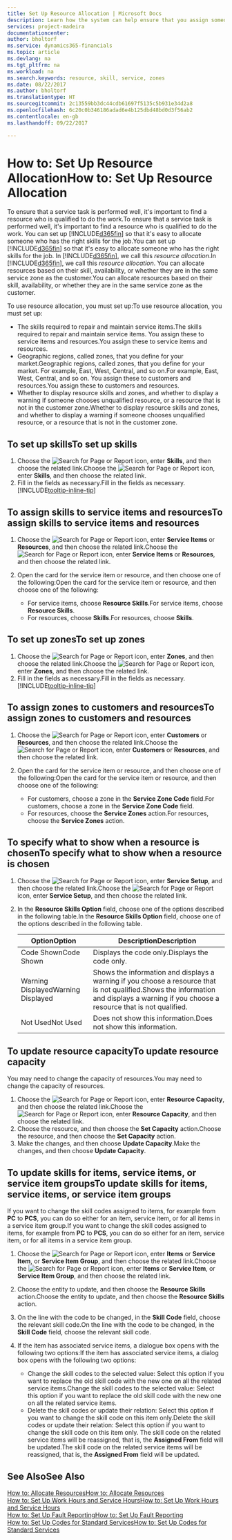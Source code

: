 ```yaml
---
title: Set Up Resource Allocation | Microsoft Docs
description: Learn how the system can help ensure that you assign someone who has the skills required to provide a service.
services: project-madeira
documentationcenter: 
author: bholtorf
ms.service: dynamics365-financials
ms.topic: article
ms.devlang: na
ms.tgt_pltfrm: na
ms.workload: na
ms.search.keywords: resource, skill, service, zones
ms.date: 08/22/2017
ms.author: bholtorf
ms.translationtype: HT
ms.sourcegitcommit: 2c13559bb3dc44cdb61697f5135c5b931e34d2a8
ms.openlocfilehash: 6c20c0b346186adad6e4b125dbd48bd0d3f56ab2
ms.contentlocale: en-gb
ms.lasthandoff: 09/22/2017

---
```


# <a name="how-to-set-up-resource-allocation"></a><span data-ttu-id="15d16-103">How to: Set Up Resource Allocation</span><span class="sxs-lookup"><span data-stu-id="15d16-103">How to: Set Up Resource Allocation</span></span>
<span data-ttu-id="15d16-104">To ensure that a service task is performed well, it's important to find a resource who is qualified to do the work.</span><span class="sxs-lookup"><span data-stu-id="15d16-104">To ensure that a service task is performed well, it's important to find a resource who is qualified to do the work.</span></span> <span data-ttu-id="15d16-105">You can set up [!INCLUDE[d365fin](includes/d365fin_md.md)] so that it's easy to allocate someone who has the right skills for the job.</span><span class="sxs-lookup"><span data-stu-id="15d16-105">You can set up [!INCLUDE[d365fin](includes/d365fin_md.md)] so that it's easy to allocate someone who has the right skills for the job.</span></span> <span data-ttu-id="15d16-106">In [!INCLUDE[d365fin](includes/d365fin_md.md)], we call this _resource allocation_.</span><span class="sxs-lookup"><span data-stu-id="15d16-106">In [!INCLUDE[d365fin](includes/d365fin_md.md)], we call this _resource allocation_.</span></span> <span data-ttu-id="15d16-107">You can allocate resources based on their skill, availability, or whether they are in the same service zone as the customer.</span><span class="sxs-lookup"><span data-stu-id="15d16-107">You can allocate resources based on their skill, availability, or whether they are in the same service zone as the customer.</span></span> 

<span data-ttu-id="15d16-108">To use resource allocation, you must set up:</span><span class="sxs-lookup"><span data-stu-id="15d16-108">To use resource allocation, you must set up:</span></span>  
  
* <span data-ttu-id="15d16-109">The skills required to repair and maintain service items.</span><span class="sxs-lookup"><span data-stu-id="15d16-109">The skills required to repair and maintain service items.</span></span> <span data-ttu-id="15d16-110">You assign these to service items and resources.</span><span class="sxs-lookup"><span data-stu-id="15d16-110">You assign these to service items and resources.</span></span>  
* <span data-ttu-id="15d16-111">Geographic regions, called zones, that you define for your market.</span><span class="sxs-lookup"><span data-stu-id="15d16-111">Geographic regions, called zones, that you define for your market.</span></span> <span data-ttu-id="15d16-112">For example, East, West, Central, and so on.</span><span class="sxs-lookup"><span data-stu-id="15d16-112">For example, East, West, Central, and so on.</span></span> <span data-ttu-id="15d16-113">You assign these to customers and resources.</span><span class="sxs-lookup"><span data-stu-id="15d16-113">You assign these to customers and resources.</span></span>  
* <span data-ttu-id="15d16-114">Whether to display resource skills and zones, and whether to display a warning if someone chooses unqualified resource, or a resource that is not in the customer zone.</span><span class="sxs-lookup"><span data-stu-id="15d16-114">Whether to display resource skills and zones, and whether to display a warning if someone chooses unqualified resource, or a resource that is not in the customer zone.</span></span>  

## <a name="to-set-up-skills"></a><span data-ttu-id="15d16-115">To set up skills</span><span class="sxs-lookup"><span data-stu-id="15d16-115">To set up skills</span></span>
1. <span data-ttu-id="15d16-116">Choose the ![Search for Page or Report](media/ui-search/search_small.png "Search for Page or Report icon") icon, enter **Skills**, and then choose the related link.</span><span class="sxs-lookup"><span data-stu-id="15d16-116">Choose the ![Search for Page or Report](media/ui-search/search_small.png "Search for Page or Report icon") icon, enter **Skills**, and then choose the related link.</span></span>  
2. <span data-ttu-id="15d16-117">Fill in the fields as necessary.</span><span class="sxs-lookup"><span data-stu-id="15d16-117">Fill in the fields as necessary.</span></span> [!INCLUDE[tooltip-inline-tip](includes/tooltip-inline-tip_md.md)]  

## <a name="to-assign-skills-to-service-items-and-resources"></a><span data-ttu-id="15d16-118">To assign skills to service items and resources</span><span class="sxs-lookup"><span data-stu-id="15d16-118">To assign skills to service items and resources</span></span>
1. <span data-ttu-id="15d16-119">Choose the ![Search for Page or Report](media/ui-search/search_small.png "Search for Page or Report icon") icon, enter **Service Items** or **Resources**, and then choose the related link.</span><span class="sxs-lookup"><span data-stu-id="15d16-119">Choose the ![Search for Page or Report](media/ui-search/search_small.png "Search for Page or Report icon") icon, enter **Service Items** or **Resources**, and then choose the related link.</span></span>  
2. <span data-ttu-id="15d16-120">Open the card for the service item or resource, and then choose one of the following:</span><span class="sxs-lookup"><span data-stu-id="15d16-120">Open the card for the service item or resource, and then choose one of the following:</span></span>  
  
    * <span data-ttu-id="15d16-121">For service items, choose **Resource Skills**.</span><span class="sxs-lookup"><span data-stu-id="15d16-121">For service items, choose **Resource Skills**.</span></span>  
    * <span data-ttu-id="15d16-122">For resources, choose **Skills**.</span><span class="sxs-lookup"><span data-stu-id="15d16-122">For resources, choose **Skills**.</span></span>  

## <a name="to-set-up-zones"></a><span data-ttu-id="15d16-123">To set up zones</span><span class="sxs-lookup"><span data-stu-id="15d16-123">To set up zones</span></span>
1. <span data-ttu-id="15d16-124">Choose the ![Search for Page or Report](media/ui-search/search_small.png "Search for Page or Report icon") icon, enter **Zones**, and then choose the related link.</span><span class="sxs-lookup"><span data-stu-id="15d16-124">Choose the ![Search for Page or Report](media/ui-search/search_small.png "Search for Page or Report icon") icon, enter **Zones**, and then choose the related link.</span></span>  
2. <span data-ttu-id="15d16-125">Fill in the fields as necessary.</span><span class="sxs-lookup"><span data-stu-id="15d16-125">Fill in the fields as necessary.</span></span> [!INCLUDE[tooltip-inline-tip](includes/tooltip-inline-tip_md.md)]  

## <a name="to-assign-zones-to-customers-and-resources"></a><span data-ttu-id="15d16-126">To assign zones to customers and resources</span><span class="sxs-lookup"><span data-stu-id="15d16-126">To assign zones to customers and resources</span></span> 
1. <span data-ttu-id="15d16-127">Choose the ![Search for Page or Report](media/ui-search/search_small.png "Search for Page or Report icon") icon, enter **Customers** or **Resources**, and then choose the related link.</span><span class="sxs-lookup"><span data-stu-id="15d16-127">Choose the ![Search for Page or Report](media/ui-search/search_small.png "Search for Page or Report icon") icon, enter **Customers** or **Resources**, and then choose the related link.</span></span>  
2. <span data-ttu-id="15d16-128">Open the card for the service item or resource, and then choose one of the following:</span><span class="sxs-lookup"><span data-stu-id="15d16-128">Open the card for the service item or resource, and then choose one of the following:</span></span>  
  
    * <span data-ttu-id="15d16-129">For customers, choose a zone in the **Service Zone Code** field.</span><span class="sxs-lookup"><span data-stu-id="15d16-129">For customers, choose a zone in the **Service Zone Code** field.</span></span>  
    * <span data-ttu-id="15d16-130">For resources, choose the **Service Zones** action.</span><span class="sxs-lookup"><span data-stu-id="15d16-130">For resources, choose the **Service Zones** action.</span></span>  

## <a name="to-specify-what-to-show-when-a-resource-is-chosen"></a><span data-ttu-id="15d16-131">To specify what to show when a resource is chosen</span><span class="sxs-lookup"><span data-stu-id="15d16-131">To specify what to show when a resource is chosen</span></span>
1. <span data-ttu-id="15d16-132">Choose the ![Search for Page or Report](media/ui-search/search_small.png "Search for Page or Report icon") icon, enter **Service Setup**, and then choose the related link.</span><span class="sxs-lookup"><span data-stu-id="15d16-132">Choose the ![Search for Page or Report](media/ui-search/search_small.png "Search for Page or Report icon") icon, enter **Service Setup**, and then choose the related link.</span></span> 
2. <span data-ttu-id="15d16-133">In the **Resource Skills Option** field, choose one of the options described in the following table.</span><span class="sxs-lookup"><span data-stu-id="15d16-133">In the **Resource Skills Option** field, choose one of the options described in the following table.</span></span>  
  
    |<span data-ttu-id="15d16-134">**Option**</span><span class="sxs-lookup"><span data-stu-id="15d16-134">**Option**</span></span>|<span data-ttu-id="15d16-135">**Description**</span><span class="sxs-lookup"><span data-stu-id="15d16-135">**Description**</span></span>|  
    |------------|-------------|  
    |<span data-ttu-id="15d16-136">Code Shown</span><span class="sxs-lookup"><span data-stu-id="15d16-136">Code Shown</span></span> | <span data-ttu-id="15d16-137">Displays the code only.</span><span class="sxs-lookup"><span data-stu-id="15d16-137">Displays the code only.</span></span>|  
    |<span data-ttu-id="15d16-138">Warning Displayed</span><span class="sxs-lookup"><span data-stu-id="15d16-138">Warning Displayed</span></span> | <span data-ttu-id="15d16-139">Shows the information and displays a warning if you choose a resource that is not qualified.</span><span class="sxs-lookup"><span data-stu-id="15d16-139">Shows the information and displays a warning if you choose a resource that is not qualified.</span></span>|  
    |<span data-ttu-id="15d16-140">Not Used</span><span class="sxs-lookup"><span data-stu-id="15d16-140">Not Used</span></span> | <span data-ttu-id="15d16-141">Does not show this information.</span><span class="sxs-lookup"><span data-stu-id="15d16-141">Does not show this information.</span></span>|  

## <a name="to-update-resource-capacity"></a><span data-ttu-id="15d16-142">To update resource capacity</span><span class="sxs-lookup"><span data-stu-id="15d16-142">To update resource capacity</span></span>  
<span data-ttu-id="15d16-143">You may need to change the capacity of resources.</span><span class="sxs-lookup"><span data-stu-id="15d16-143">You may need to change the capacity of resources.</span></span>  
  
1. <span data-ttu-id="15d16-144">Choose the ![Search for Page or Report](media/ui-search/search_small.png "Search for Page or Report icon") icon, enter **Resource Capacity**, and then choose the related link.</span><span class="sxs-lookup"><span data-stu-id="15d16-144">Choose the ![Search for Page or Report](media/ui-search/search_small.png "Search for Page or Report icon") icon, enter **Resource Capacity**, and then choose the related link.</span></span>  
2. <span data-ttu-id="15d16-145">Choose the resource, and then choose the **Set Capacity** action.</span><span class="sxs-lookup"><span data-stu-id="15d16-145">Choose the resource, and then choose the **Set Capacity** action.</span></span>  
3. <span data-ttu-id="15d16-146">Make the changes, and then choose **Update Capacity**.</span><span class="sxs-lookup"><span data-stu-id="15d16-146">Make the changes, and then choose **Update Capacity**.</span></span>  

## <a name="to-update-skills-for-items-service-items-or-service-item-groups"></a><span data-ttu-id="15d16-147">To update skills for items, service items, or service item groups</span><span class="sxs-lookup"><span data-stu-id="15d16-147">To update skills for items, service items, or service item groups</span></span>
<span data-ttu-id="15d16-148">If you want to change the skill codes assigned to items, for example from **PC** to **PCS**, you can do so either for an item, service item, or for all items in a service item group.</span><span class="sxs-lookup"><span data-stu-id="15d16-148">If you want to change the skill codes assigned to items, for example from **PC** to **PCS**, you can do so either for an item, service item, or for all items in a service item group.</span></span>  
  
1. <span data-ttu-id="15d16-149">Choose the ![Search for Page or Report](media/ui-search/search_small.png "Search for Page or Report icon") icon, enter **Items** or **Service Item**, or **Service Item Group**, and then choose the related link.</span><span class="sxs-lookup"><span data-stu-id="15d16-149">Choose the ![Search for Page or Report](media/ui-search/search_small.png "Search for Page or Report icon") icon, enter **Items** or **Service Item**, or **Service Item Group**, and then choose the related link.</span></span>  
2. <span data-ttu-id="15d16-150">Choose the entity to update, and then choose the **Resource Skills** action.</span><span class="sxs-lookup"><span data-stu-id="15d16-150">Choose the entity to update, and then choose the **Resource Skills** action.</span></span>  
3. <span data-ttu-id="15d16-151">On the line with the code to be changed, in the **Skill Code** field, choose the relevant skill code.</span><span class="sxs-lookup"><span data-stu-id="15d16-151">On the line with the code to be changed, in the **Skill Code** field, choose the relevant skill code.</span></span>  
4.  <span data-ttu-id="15d16-152">If the item has associated service items, a dialogue box opens with the following two options:</span><span class="sxs-lookup"><span data-stu-id="15d16-152">If the item has associated service items, a dialog box opens with the following two options:</span></span>  
  
    * <span data-ttu-id="15d16-153">Change the skill codes to the selected value: Select this option if you want to replace the old skill code with the new one on all the related service items.</span><span class="sxs-lookup"><span data-stu-id="15d16-153">Change the skill codes to the selected value: Select this option if you want to replace the old skill code with the new one on all the related service items.</span></span>  
    * <span data-ttu-id="15d16-154">Delete the skill codes or update their relation: Select this option if you want to change the skill code on this item only.</span><span class="sxs-lookup"><span data-stu-id="15d16-154">Delete the skill codes or update their relation: Select this option if you want to change the skill code on this item only.</span></span> <span data-ttu-id="15d16-155">The skill code on the related service items will be reassigned, that is, the **Assigned From** field will be updated.</span><span class="sxs-lookup"><span data-stu-id="15d16-155">The skill code on the related service items will be reassigned, that is, the **Assigned From** field will be updated.</span></span>  
  
## <a name="see-also"></a><span data-ttu-id="15d16-156">See Also</span><span class="sxs-lookup"><span data-stu-id="15d16-156">See Also</span></span>
[<span data-ttu-id="15d16-157">How to: Allocate Resources</span><span class="sxs-lookup"><span data-stu-id="15d16-157">How to: Allocate Resources</span></span>](service-how-to-allocate-resources.md)  
[<span data-ttu-id="15d16-158">How to: Set Up Work Hours and Service Hours</span><span class="sxs-lookup"><span data-stu-id="15d16-158">How to: Set Up Work Hours and Service Hours</span></span>](service-how-setup-work-service-hours.md)  
[<span data-ttu-id="15d16-159">How to: Set Up Fault Reporting</span><span class="sxs-lookup"><span data-stu-id="15d16-159">How to: Set Up Fault Reporting</span></span>](service-how-setup-fault-reporting.md)  
[<span data-ttu-id="15d16-160">How to: Set Up Codes for Standard Services</span><span class="sxs-lookup"><span data-stu-id="15d16-160">How to: Set Up Codes for Standard Services</span></span>](service-how-setup-service-coding.md)  
 



